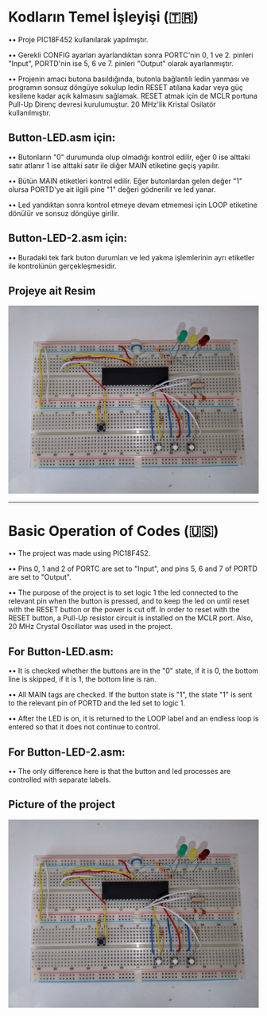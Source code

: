 # Kodların Temel İşleyişi (:tr:)

•• Proje PIC18F452 kullanılarak yapılmıştır.

•• Gerekli CONFIG ayarları ayarlandıktan sonra PORTC'nin 0, 1 ve 2. pinleri "Input", PORTD'nin ise 5, 6 ve 7. pinleri "Output" olarak ayarlanmıştır.

•• Projenin amacı butona basıldığında, butonla bağlantılı ledin yanması ve programın sonsuz döngüye sokulup ledin RESET atılana kadar veya güç kesilene kadar açık kalmasını sağlamak. RESET atmak için de MCLR portuna Pull-Up Direnç devresi kurulumuştur. 20 MHz'lik Kristal Osilatör kullanılmıştır.

## Button-LED.asm için:

•• Butonların "0" durumunda olup olmadığı kontrol edilir, eğer 0 ise alttaki satır atlanır 1 ise alttaki satır ile diğer MAIN etiketine geçiş yapılır.

•• Bütün MAIN etiketleri kontrol edilir. Eğer butonlardan gelen değer "1" olursa PORTD'ye ait ilgili pine "1" değeri gödnerilir ve led yanar.

•• Led yandıktan sonra kontrol etmeye devam etmemesi için LOOP etiketine dönülür ve sonsuz döngüye girilir.

## Button-LED-2.asm için:

•• Buradaki tek fark buton durumları ve led yakma işlemlerinin ayrı etiketler ile kontrolünün gerçekleşmesidir.


## Projeye ait Resim

![alt text](/img/circuit.jpg)


---

# Basic Operation of Codes (:us:)

•• The project was made using PIC18F452.

•• Pins 0, 1 and 2 of PORTC are set to "Input", and pins 5, 6 and 7 of PORTD are set to "Output".

•• The purpose of the project is to set logic 1 the led connected to the relevant pin when the button is pressed, and to keep the led on until reset with the RESET button or the power is cut off. In order to reset with the RESET button, a Pull-Up resistor circuit is installed on the MCLR port. Also, 20 MHz Crystal Oscillator was used in the project.

## For Button-LED.asm:
•• It is checked whether the buttons are in the "0" state, if it is 0, the bottom line is skipped, if it is 1, the bottom line is ran.

•• All MAIN tags are checked. If the button state is "1", the state "1" is sent to the relevant pin of PORTD and the led set to logic 1.

•• After the LED is on, it is returned to the LOOP label and an endless loop is entered so that it does not continue to control.

## For Button-LED-2.asm:
•• The only difference here is that the button and led processes are controlled with separate labels.

## Picture of the project
![alt text](/img/circuit.jpg)
